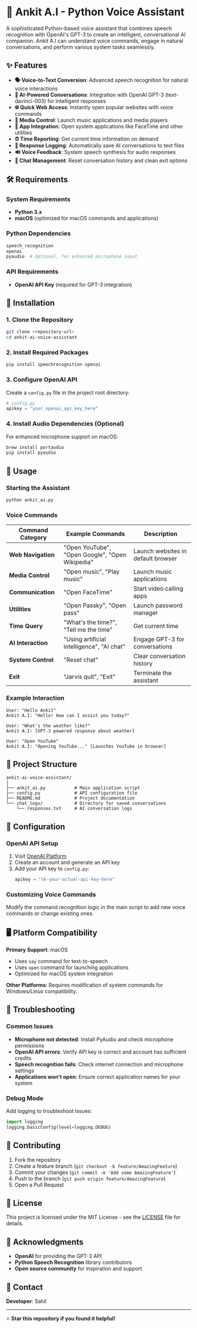 # 🎤 Ankit A.I - Python Voice Assistant

A sophisticated Python-based voice assistant that combines speech recognition with OpenAI's GPT-3 to create an intelligent, conversational AI companion. Ankit A.I can understand voice commands, engage in natural conversations, and perform various system tasks seamlessly.

## ✨ Features

- **🗣️ Voice-to-Text Conversion**: Advanced speech recognition for natural voice interactions
- **🤖 AI-Powered Conversations**: Integration with OpenAI GPT-3 (text-davinci-003) for intelligent responses
- **🌐 Quick Web Access**: Instantly open popular websites with voice commands
- **🎵 Media Control**: Launch music applications and media players
- **📱 App Integration**: Open system applications like FaceTime and other utilities
- **⏰ Time Reporting**: Get current time information on demand
- **💾 Response Logging**: Automatically save AI conversations to text files
- **🔊 Voice Feedback**: System speech synthesis for audio responses
- **🔄 Chat Management**: Reset conversation history and clean exit options

## 🛠️ Requirements

### System Requirements
- **Python 3.x**
- **macOS** (optimized for macOS commands and applications)

### Python Dependencies
```bash
speech_recognition
openai
pyaudio  # Optional, for enhanced microphone input
```

### API Requirements
- **OpenAI API Key** (required for GPT-3 integration)

## 🚀 Installation

### 1. Clone the Repository
```bash
git clone <repository-url>
cd ankit-ai-voice-assistant
```

### 2. Install Required Packages
```bash
pip install speechrecognition openai
```

### 3. Configure OpenAI API
Create a `config.py` file in the project root directory:
```python
# config.py
apikey = "your_openai_api_key_here"
```

### 4. Install Audio Dependencies (Optional)
For enhanced microphone support on macOS:
```bash
brew install portaudio
pip install pyaudio
```

## 🎯 Usage

### Starting the Assistant
```bash
python ankit_ai.py
```

### Voice Commands

| Command Category | Example Commands | Description |
|-----------------|------------------|-------------|
| **Web Navigation** | "Open YouTube", "Open Google", "Open Wikipedia" | Launch websites in default browser |
| **Media Control** | "Open music", "Play music" | Launch music applications |
| **Communication** | "Open FaceTime" | Start video calling apps |
| **Utilities** | "Open Passky", "Open pass" | Launch password manager |
| **Time Query** | "What's the time?", "Tell me the time" | Get current time |
| **AI Interaction** | "Using artificial intelligence", "AI chat" | Engage GPT-3 for conversations |
| **System Control** | "Reset chat" | Clear conversation history |
| **Exit** | "Jarvis quit", "Exit" | Terminate the assistant |

### Example Interaction
```
User: "Hello Ankit"
Ankit A.I: "Hello! How can I assist you today?"

User: "What's the weather like?"
Ankit A.I: [GPT-3 powered response about weather]

User: "Open YouTube"
Ankit A.I: "Opening YouTube..." [Launches YouTube in browser]
```

## 📁 Project Structure
```
ankit-ai-voice-assistant/
│
├── ankit_ai.py           # Main application script
├── config.py             # API configuration file
├── README.md             # Project documentation
└── chat_logs/            # Directory for saved conversations
    └── responses.txt     # AI conversation logs
```

## 🔧 Configuration

### OpenAI API Setup
1. Visit [OpenAI Platform](https://platform.openai.com/)
2. Create an account and generate an API key
3. Add your API key to `config.py`:
   ```python
   apikey = "sk-your-actual-api-key-here"
   ```

### Customizing Voice Commands
Modify the command recognition logic in the main script to add new voice commands or change existing ones.

## 🖥️ Platform Compatibility

**Primary Support**: macOS
- Uses `say` command for text-to-speech
- Uses `open` command for launching applications
- Optimized for macOS system integration

**Other Platforms**: Requires modification of system commands for Windows/Linux compatibility.

## 🐛 Troubleshooting

### Common Issues
- **Microphone not detected**: Install PyAudio and check microphone permissions
- **OpenAI API errors**: Verify API key is correct and account has sufficient credits
- **Speech recognition fails**: Check internet connection and microphone settings
- **Applications won't open**: Ensure correct application names for your system

### Debug Mode
Add logging to troubleshoot issues:
```python
import logging
logging.basicConfig(level=logging.DEBUG)
```

## 🤝 Contributing

1. Fork the repository
2. Create a feature branch (`git checkout -b feature/AmazingFeature`)
3. Commit your changes (`git commit -m 'Add some AmazingFeature'`)
4. Push to the branch (`git push origin feature/AmazingFeature`)
5. Open a Pull Request

## 📄 License

This project is licensed under the MIT License - see the [LICENSE](LICENSE) file for details.

## 🙏 Acknowledgments

- **OpenAI** for providing the GPT-3 API
- **Python Speech Recognition** library contributors
- **Open source community** for inspiration and support

## 📧 Contact

**Developer**: Sahil

---

⭐ **Star this repository if you found it helpful!**
